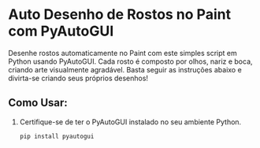 # Auto Desenho de Rostos no Paint com PyAutoGUI

Desenhe rostos automaticamente no Paint com este simples script em Python usando PyAutoGUI. Cada rosto é composto por olhos, nariz e boca, criando arte visualmente agradável. Basta seguir as instruções abaixo e divirta-se criando seus próprios desenhos!

## Como Usar:

1. Certifique-se de ter o PyAutoGUI instalado no seu ambiente Python.
   ```bash
   pip install pyautogui
